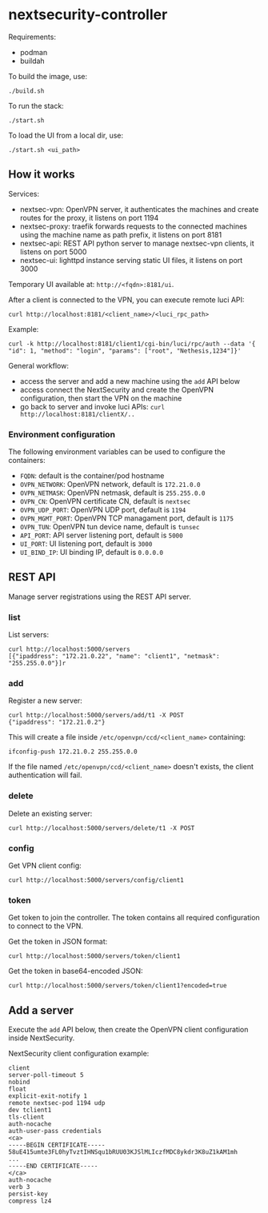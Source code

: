 # nextsecurity-controller

Requirements:
- podman
- buildah

To build the image, use:
```
./build.sh
```

To run the stack:
```
./start.sh
```

To load the UI from a local dir, use:
```
./start.sh <ui_path>
```

## How it works

Services:
- nextsec-vpn: OpenVPN server, it authenticates the machines and create routes for the proxy, it listens on port 1194
- nextsec-proxy: traefik forwards requests to the connected machines using the machine name as path prefix, it listens on port 8181
- nextsec-api: REST API python server to manage nextsec-vpn clients, it listens on port 5000
- nextsec-ui: lighttpd instance serving static UI files, it listens on port 3000

Temporary UI available at: `http://<fqdn>:8181/ui`.

After a client is connected to the VPN, you can execute remote luci API:
```
curl http://localhost:8181/<client_name>/<luci_rpc_path>
```

Example:
```
curl -k http://localhost:8181/client1/cgi-bin/luci/rpc/auth --data '{ "id": 1, "method": "login", "params": ["root", "Nethesis,1234"]}'
```

General workflow:

- access the server and add a new machine using the `add` API below
- access connect the NextSecurity and create the OpenVPN configuration, then start the VPN on the machine
- go back to server and invoke luci APIs: `curl http://localhost:8181/clientX/..`

### Environment configuration

The following environment variables can be used to configure the containers:

- `FQDN`: default is the container/pod hostname
- `OVPN_NETWORK`: OpenVPN network, default is `172.21.0.0`
- `OVPN_NETMASK`: OpenVPN netmask, default is `255.255.0.0`
- `OVPN_CN`: OpenVPN certificate CN, default is `nextsec`
- `OVPN_UDP_PORT`: OpenVPN UDP port, default is `1194`
- `OVPN_MGMT_PORT`: OpenVPN TCP managament port, default is `1175`
- `OVPN_TUN`: OpenVPN tun device name, default is `tunsec`
- `API_PORT`: API server listening port, default is `5000`
- `UI_PORT`: UI listening port, default is `3000`
- `UI_BIND_IP`: UI binding IP, default is `0.0.0.0`

## REST API

Manage server registrations using the REST API server.

### list

List servers:
```
curl http://localhost:5000/servers
[{"ipaddress": "172.21.0.22", "name": "client1", "netmask": "255.255.0.0"}]r
```

### add

Register a new server:
```
curl http://localhost:5000/servers/add/t1 -X POST
{"ipaddress": "172.21.0.2"}
```

This will create a file inside `/etc/openvpn/ccd/<client_name>` containing:
```
ifconfig-push 172.21.0.2 255.255.0.0
```

If the file named `/etc/openvpn/ccd/<client_name>` doesn't exists, the client authentication will fail.

### delete

Delete an existing server:
```
curl http://localhost:5000/servers/delete/t1 -X POST
```

### config

Get VPN client config:
```
curl http://localhost:5000/servers/config/client1
```

### token

Get token to join the controller.
The token contains all required configuration to connect to the VPN.

Get the token in JSON format:
```
curl http://localhost:5000/servers/token/client1
```

Get the token in base64-encoded JSON:
```
curl http://localhost:5000/servers/token/client1?encoded=true
```


## Add a server

Execute the `add` API below, then create the OpenVPN client configuration inside NextSecurity.

NextSecurity client configuration example:
```
client
server-poll-timeout 5
nobind
float
explicit-exit-notify 1
remote nextsec-pod 1194 udp
dev tclient1
tls-client
auth-nocache
auth-user-pass credentials
<ca>
-----BEGIN CERTIFICATE-----
58uE415umte3FL0hyTvztIHNSqu1bRUU03KJSlMLIczfMDC8ykdr3K8uZ1kAM1mh
...
-----END CERTIFICATE-----
</ca>
auth-nocache
verb 3
persist-key
compress lz4
```
